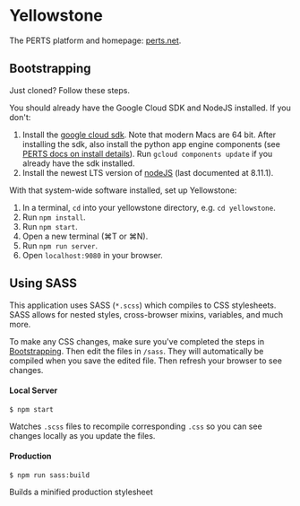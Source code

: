 Yellowstone
=======

The PERTS platform and homepage: [perts.net](https://www.perts.net).

## Bootstrapping

Just cloned? Follow these steps.

You should already have the Google Cloud SDK and NodeJS installed. If you don't:

1. Install the [google cloud sdk](https://cloud.google.com/sdk/). Note that modern Macs are 64 bit. After installing the sdk, also install the python app engine components (see [PERTS docs on install details](https://docs.google.com/document/d/184dsSF-esWgJ-TS_da3--UkFNb1oIur-r99X-7Xmhfg/edit#heading=h.s4e9sakq3rr5)). Run `gcloud components update` if you already have the sdk installed.
2. Install the newest LTS version of [nodeJS](https://nodejs.org/en/) (last documented at 8.11.1).

With that system-wide software installed, set up Yellowstone:

1. In a terminal, `cd` into your yellowstone directory, e.g. `cd yellowstone`.
2. Run `npm install`.
3. Run `npm start`.
4. Open a new terminal (⌘T or ⌘N).
5. Run `npm run server`.
6. Open `localhost:9080` in your browser.

## Using SASS

This application uses SASS (`*.scss`) which compiles to CSS stylesheets.  SASS allows for nested styles, cross-browser mixins, variables, and much more.

To make any CSS changes, make sure you've completed the steps in [Bootstrapping](#bootstrapping). Then edit the files in `/sass`. They will automatically be compiled when you save the edited file. Then refresh your browser to see changes.

#### Local Server

```
$ npm start
```

Watches `.scss` files to recompile corresponding `.css` so you can see changes locally as you update the files.

#### Production

```
$ npm run sass:build
```

Builds a minified production stylesheet
